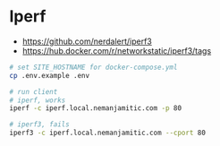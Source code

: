 
# Iperf

- https://github.com/nerdalert/iperf3
- https://hub.docker.com/r/networkstatic/iperf3/tags


```bash
# set SITE_HOSTNAME for docker-compose.yml
cp .env.example .env

# run client
# iperf, works
iperf -c iperf.local.nemanjamitic.com -p 80

# iperf3, fails
iperf3 -c iperf.local.nemanjamitic.com --cport 80

```